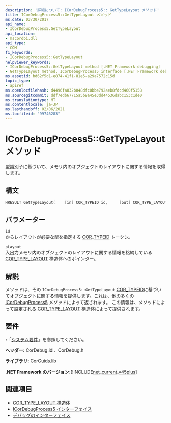 ```yaml
---
description: '詳細について: ICorDebugProcess5:: GetTypeLayout メソッド'
title: ICorDebugProcess5::GetTypeLayout メソッド
ms.date: 03/30/2017
api_name:
- ICorDebugProcess5.GetTypeLayout
api_location:
- mscordbi.dll
api_type:
- COM
f1_keywords:
- ICorDebugProcess5::GetTypeLayout
helpviewer_keywords:
- ICorDebugProcess5::GetTypeLayout method [.NET Framework debugging]
- GetTypeLayout method, ICorDebugProcess5 interface [.NET Framework debugging]
ms.assetid: bd62f5d1-e874-41f1-81e5-a29a7572c15d
topic_type:
- apiref
ms.openlocfilehash: d4496fa832b048dfc0bbe792aeb8fdcd460f5158
ms.sourcegitcommit: ddf7edb67715a5b9a45e3dd44536dabc153c1de0
ms.translationtype: MT
ms.contentlocale: ja-JP
ms.lasthandoff: 02/06/2021
ms.locfileid: "99746283"
---
```

# <a name="icordebugprocess5gettypelayout-method"></a>ICorDebugProcess5::GetTypeLayout メソッド

型識別子に基づいて、メモリ内のオブジェクトのレイアウトに関する情報を取得します。  
  
## <a name="syntax"></a>構文  
  
```cpp  
HRESULT GetTypeLayout(    [in] COR_TYPEID id,     [out] COR_TYPE_LAYOUT *pLayout);  
```  
  
## <a name="parameters"></a>パラメーター  

 `id`  
 からレイアウトが必要な型を指定する [COR_TYPEID](cor-typeid-structure.md) トークン。  
  
 `pLayout`  
 入出力メモリ内のオブジェクトのレイアウトに関する情報を格納している [COR_TYPE_LAYOUT](cor-type-layout-structure.md) 構造体へのポインター。  
  
## <a name="remarks"></a>解説  

 メソッドは、その `ICorDebugProcess5::GetTypeLayout` [COR_TYPEID](cor-typeid-structure.md)に基づいてオブジェクトに関する情報を提供します。これは、他の多くの [ICorDebugProcess5](icordebugprocess5-interface.md) メソッドによって返されます。 この情報は、メソッドによって設定される [COR_TYPE_LAYOUT](cor-type-layout-structure.md) 構造体によって提供されます。  
  
## <a name="requirements"></a>要件  

 **:**「[システム要件](../../get-started/system-requirements.md)」を参照してください。  
  
 **ヘッダー:** CorDebug.idl、CorDebug.h  
  
 **ライブラリ:** CorGuids.lib  
  
 **.NET Framework のバージョン:**[!INCLUDE[net_current_v45plus](../../../../includes/net-current-v45plus-md.md)]  
  
## <a name="see-also"></a>関連項目

- [COR_TYPE_LAYOUT 構造体](cor-type-layout-structure.md)
- [ICorDebugProcess5 インターフェイス](icordebugprocess5-interface.md)
- [デバッグのインターフェイス](debugging-interfaces.md)
